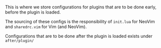 This is where we store configurations for plugins that are to be done early, before the plugin is loaded.

The sourcing of these configs is the responsibility of `init.lua` for NeoVim and `sharedrc.vim` for Vim (and NeoVim).

Configurations that are to be done after the plugin is loaded exists under `after/plugin/`
